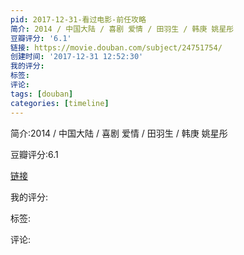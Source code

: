 ```yaml
---
pid: 2017-12-31-看过电影-前任攻略
简介: 2014 / 中国大陆 / 喜剧 爱情 / 田羽生 / 韩庚 姚星彤
豆瓣评分: '6.1'
链接: https://movie.douban.com/subject/24751754/
创建时间: '2017-12-31 12:52:30'
我的评分:
标签:
评论:
tags: [douban]
categories: [timeline]
---
```

简介:2014 / 中国大陆 / 喜剧 爱情 / 田羽生 / 韩庚 姚星彤

豆瓣评分:6.1

[链接](https://movie.douban.com/subject/24751754/)

我的评分:

标签:

评论:

